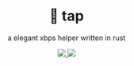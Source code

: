 <div align="center">
    <h1>🌺 tap</h1>
    <p>a elegant xbps helper written in rust</p>
    <a href="https://github.com/xhyze/tap">
        <img src="https://img.shields.io/github/stars/xhyze/tap?colorA=0b0d10&colorB=3fcc6c&style=for-the-badge&logo=github">
    </a>
    <a href="https://github.com/xhyze/tap/actions/workflows/cargo.yml">
        <img src="https://img.shields.io/github/workflow/status/xhyze/tap/Rust%20CI%20with%20Cargo?colorA=0b0d10&colorB=3fcc6c&label=Rust&style=for-the-badge&logo=rust">
    </a>
</div>
